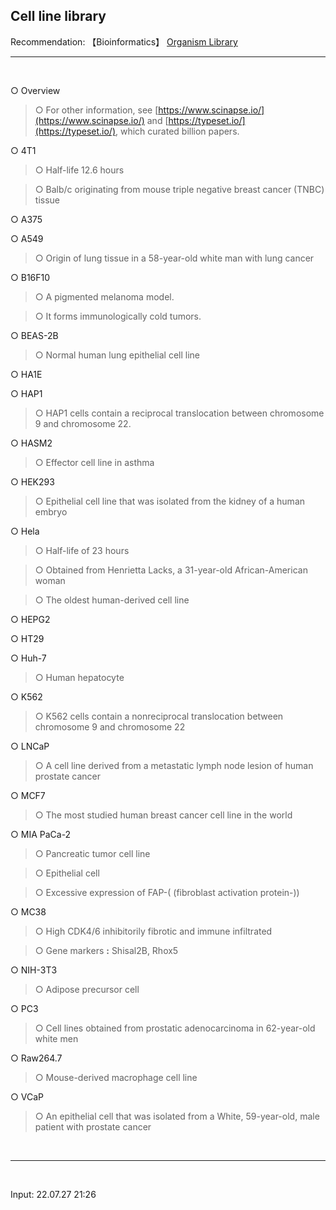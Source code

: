 ## Cell line library

Recommendation: 【Bioinformatics】 [Organism Library](https://jb243.github.io/pages/392) 

--- 

<br>

○ Overview 

> ○ For other information, see [https://www.scinapse.io/](https://www.scinapse.io/) and [https://typeset.io/](https://typeset.io/), which curated billion papers.

○ 4T1

> ○ Half-life 12.6 hours

> ○ Balb/c originating from mouse triple negative breast cancer (TNBC) tissue

○ A375

○ A549

> ○ Origin of lung tissue in a 58-year-old white man with lung cancer

○ B16F10

> ○ A pigmented melanoma model.

> ○ It forms immunologically cold tumors.

○ BEAS-2B

> ○ Normal human lung epithelial cell line

○ HA1E

○ HAP1

> ○ HAP1 cells contain a reciprocal translocation between chromosome 9 and chromosome 22.

○ HASM2

> ○ Effector cell line in asthma

○ HEK293

> ○ Epithelial cell line that was isolated from the kidney of a human embryo

○ Hela

> ○ Half-life of 23 hours

> ○ Obtained from Henrietta Lacks, a 31-year-old African-American woman

> ○ The oldest human-derived cell line

○ HEPG2

○ HT29 

○ Huh-7

> ○ Human hepatocyte

○ K562

> ○ K562 cells contain a nonreciprocal translocation between chromosome 9 and chromosome 22

○ LNCaP

> ○ A cell line derived from a metastatic lymph node lesion of human prostate cancer 

○ MCF7

> ○ The most studied human breast cancer cell line in the world

○ MIA PaCa-2

> ○ Pancreatic tumor cell line

> ○ Epithelial cell

> ○ Excessive expression of FAP-( (fibroblast activation protein-))

○ MC38

> ○ High CDK4/6 inhibitorily fibrotic and immune infiltrated

> ○ Gene markers **:** Shisal2B, Rhox5

○ NIH-3T3

> ○ Adipose precursor cell

○ PC3

> ○ Cell lines obtained from prostatic adenocarcinoma in 62-year-old white men

○ Raw264.7

> ○ Mouse-derived macrophage cell line

○ VCaP

> ○ An epithelial cell that was isolated from a White, 59-year-old, male patient with prostate cancer

<br>

---

<br>

Input: 22.07.27 21:26

